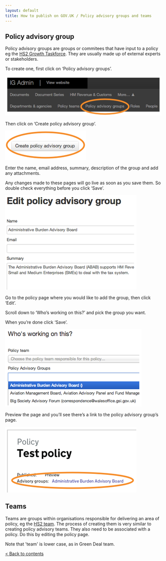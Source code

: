 ```yaml
---
layout: default
title: How to publish on GOV.UK / Policy advisory groups and teams
---
```


## Policy advisory group

Policy advisory groups are groups or commitees that have input to a policy eg the [HS2 Growth Taskforce](https://www.gov.uk/government/policy-advisory-groups/hs2-growth-taskforce). They are usually made up of external experts or stakeholders.

To create one, first click on ‘Policy advisory groups’.

![Policy advisory group 1](policy-advisory-group-1.png)
	
Then click on ‘Create policy advisory group’.

![Policy advisory group 2](policy-advisory-group-2.png)

Enter the name, email address, summary, description of the group and add any attachments.

Any changes made to these pages will go live as soon as you save them. So double check everything before you click ‘Save’.

![Policy advisory group 3](policy-advisory-group-3.png)


Go to the policy page where you would like to add the group, then click ‘Edit’.

Scroll down to ‘Who’s working on this?’ and pick the group you want.
	
When you’re done click ‘Save’.

![Policy advisory group 4](policy-advisory-group-4.png)
	
Preview the page and you’ll see there’s a link to the policy advisory group’s page.

![Policy advisory group 5](policy-advisory-group-5.png)

## Teams

Teams are groups within organisations responsible for delivering an area of policy, eg the [HS2 team](https://www.gov.uk/government/policy-teams/high-speed-rail-team). The process of creating them is very similar to creating policy advisory teams. They also need to be associated with a policy. Do this by editing the policy page.

Note that 'team' is lower case, as in Green Deal team.

[< Back to contents](http://alphagov.github.io/inside-government-admin-guide)
